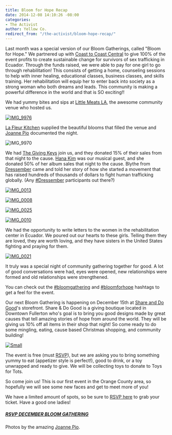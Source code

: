 ```yaml
---
title: Bloom for Hope Recap
date: 2014-12-08 14:10:26 -08:00
categories:
- The Activist
author: Yellow Co.
redirect_from: "/the-activist/bloom-hope-recap/"
---
```


Last month was a special version of our Bloom Gatherings, called "Bloom for Hope." We partnered up with [Coast to Coast Central](http://www.coasttocoastcentral.com/) to give 100% of the event profits to create sustainable change for survivors of sex trafficking in Ecuador. Through the funds raised, we were able to pay for one girl to go through rehabilitation! This consists of getting a home, counseling sessions to help with inner healing, educational classes, business classes, and skills training. Her rehabilitation will equip her to enter back into society as a strong woman who both dreams and leads. This community is making a powerful difference in the world and that is SO exciting!!

We had yummy bites and sips at [Little Meats LA](http://littlemeatsla.com/), the awesome community venue who hosted us.

[![IMG_9976](https://yellow-blog-images.imgix.net/2014/12/IMG_9976.jpg)](https://yellow-blog-images.imgix.net/2014/12/IMG_9976.jpg)

[La Fleur Kitchen](http://lafleurkitchen.com/) supplied the beautiful blooms that filled the venue and [Joanne Pio](http://joannepio.com/) documented the night.

![IMG_9970](https://yellow-blog-images.imgix.net/2014/12/IMG_9970.jpg)

We had [The Giving Keys](http://www.thegivingkeys.com/) join us, and they donated 15% of their sales from that night to the cause. [Hana Kim](http://www.hanakim.org/hanakim/News/News.html) was our musical guest, and she donated 50% of her album sales that night to the cause. Blythe from [Dressember](http://www.dressemberfoundation.org/) came and told her story of how she started a movement that has raised hundreds of thousands of dollars to fight human trafficking globally. (Any [#Dressember](http://websta.me/tag/dressember) participants out there?)

[![IMG_0013](https://yellow-blog-images.imgix.net/2014/12/IMG_0013.jpg)](https://yellow-blog-images.imgix.net/2014/12/IMG_0013.jpg)

[![IMG_0008](https://yellow-blog-images.imgix.net/2014/12/IMG_0008.jpg)](https://yellow-blog-images.imgix.net/2014/12/IMG_0008.jpg)

[![IMG_0025](https://yellow-blog-images.imgix.net/2014/12/IMG_0025.jpg)](https://yellow-blog-images.imgix.net/2014/12/IMG_0025.jpg)

[![IMG_0010](https://yellow-blog-images.imgix.net/2014/12/IMG_0010.jpg)](https://yellow-blog-images.imgix.net/2014/12/IMG_0010.jpg)

We had the opportunity to write letters to the women in the rehabilitation center in Ecuador. We poured out our hearts to these girls. Telling them they are loved, they are worth loving, and they have sisters in the United States fighting and praying for them.

[![IMG_0021](https://yellow-blog-images.imgix.net/2014/12/IMG_0021.jpg)](https://yellow-blog-images.imgix.net/2014/12/IMG_0021.jpg)

It truly was a special night of community gathering together for good. A lot of good conversations were had, eyes were opened, new relationships were formed and old relationships were strengthened.

You can check out the [#bloomgathering](http://iconosquare.com/tag/bloomgathering) and [#bloomforhope](http://iconosquare.com/tag/bloomforhope) hashtags to get a feel for the event.

Our next Bloom Gathering is happening on December 15th at [Share and Do Good](http://www.shareanddogood.com/)'s storefront. Share & Do Good is a giving boutique located in Downtown Fullerton who's goal is to bring you good designs made by great causes that tell amazing stories of hope from around the world. They will be giving us 10% off all items in their shop that night! So come ready to do some mingling, eating, cause based Christmas shopping, and community building!

[![Small](https://yellow-blog-images.imgix.net/2014/12/Small1.jpg)](https://ti.to/yellowconference/bloom-gathering-christmas-party)

The event is free (must [RSVP](https://ti.to/yellowconference/bloom-gathering-christmas-party)), but we are asking you to bring something yummy to eat (appetizer style is perfect!), good to drink, or a toy unwrapped and ready to give. We will be collecting toys to donate to Toys for Tots.

So come join us! This is our first event in the Orange County area, so hopefully we will see some new faces and get to meet more of you!

We have a limited amount of spots, so be sure to [RSVP here](https://ti.to/yellowconference/bloom-gathering-christmas-party) to grab your ticket. Have a good one ladies!

##### [RSVP DECEMBER BLOOM GATHERING](https://ti.to/yellowconference/bloom-gathering-christmas-party)

Photos by the amazing [Joanne Pio](http://joannepio.com/).
